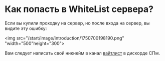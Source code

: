 # Как попасть в WhiteList сервера?

Если вы купили проходку на сервер, но после входа на сервер, вы видите эту ошибку:

<img src="/start/image/introduction/1750700198190.png" "width="500"height="300">

Вам следует написать свой никнейм в канал [вайтлист](https://discord.com/channels/502396222963843072/1327652697096192060) в дискорде СПм.